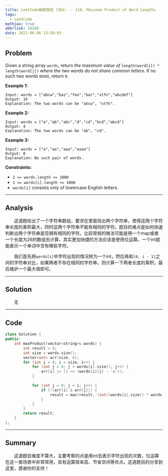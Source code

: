 ```yaml
---
title: LeetCode解题报告（384) -- 318. Maximum Product of Word Lengths
tags:
  - LeetCode
mathjax: true
abbrlink: 16266
date: 2021-06-06 13:58:03
---
```


## Problem

Given a string array `words`, return *the maximum value of* `length(word[i]) * length(word[j])` *where the two words do not share common letters*. If no such two words exist, return `0`.

<!-- more -->

**Example 1:**

```
Input: words = ["abcw","baz","foo","bar","xtfn","abcdef"]
Output: 16
Explanation: The two words can be "abcw", "xtfn".
```

**Example 2:**

```
Input: words = ["a","ab","abc","d","cd","bcd","abcd"]
Output: 4
Explanation: The two words can be "ab", "cd".
```

**Example 3:**

```
Input: words = ["a","aa","aaa","aaaa"]
Output: 0
Explanation: No such pair of words.
```



**Constraints:**

- `2 <= words.length <= 1000`
- `1 <= words[i].length <= 1000`
- `words[i]` consists only of lowercase English letters.

------

## Analysis

&emsp;&emsp;这道题给出了一个字符串数组，要求在里面找出两个字符串，使得这两个字符串长度的乘积最大，同时这两个字符串不能有相同的字符。题目的难点是如何快速判断出两个字符串是否拥有相同的字符。比较常规的做法可能是用一个map或者一个长度为26的数组去计算，其实更加快捷的方法应该是使用位运算。一个int就能表示一个单词中含有哪些字符。

&emsp;&emsp;我们首先把`words[i]`中字符出现的情况转为一个int，然后再和`[0, i - 1]`之间的字符串对比，如果两者不存在相同的字符串，则计算一下两者长度的乘积，最后维护一个最大值即可。

------

## Solution

&emsp;&emsp;无

------

## Code

```c++
class Solution {
public:
    int maxProduct(vector<string>& words) {
        int result = 0;
        int size = words.size();
        vector<int> arr(size, 0);
        for (int i = 0; i < size; i++) {
            for (int j = 0; j < words[i].size(); j++) {
                arr[i] |= (1 << (words[i][j] - 'a'));
            }
            
            for (int j = 0; j < i; j++) {
                if (!(arr[i] & arr[j])) {
                    result = max(result, (int)(words[i].size() * words[j].size()));
                }
            }
        }
        return result;
    }
};
```

------

## Summary

&emsp;&emsp;这道题目难度不算大，主要考察的点是用int去表示字符出现的次数，位运算在这一类场景中非常常用，具有运算效率高、节省空间等优点。这道题目的分享到这里，感谢你的支持！
